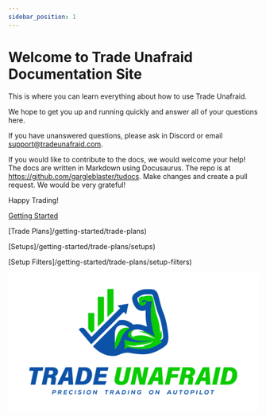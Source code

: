 ```yaml
---
sidebar_position: 1
---
```

# Welcome to Trade Unafraid Documentation Site
This is where you can learn everything about how to use Trade Unafraid.

We hope to get you up and running quickly and answer all of your questions here.

If you have unanswered questions, please ask in Discord or email support@tradeunafraid.com.

If you would like to contribute to the docs, we would welcome your help!  The docs are written in Markdown using Docusaurus.  The repo is at https://github.com/gargleblaster/tudocs.  Make changes and create a pull request.  We would be very grateful!

Happy Trading!

[Getting Started](/docs/Introduction/getting-started)

[Trade Plans]/getting-started/trade-plans)

[Setups]/getting-started/trade-plans/setups)

[Setup Filters]/getting-started/trade-plans/setup-filters)

![final_jpg.jpg](/img/final_jpg.jpg)
